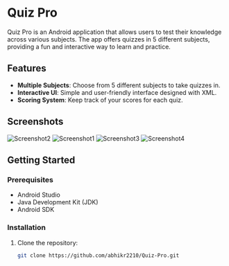 # Quiz Pro

Quiz Pro is an Android application that allows users to test their knowledge across various subjects. The app offers quizzes in 5 different subjects, providing a fun and interactive way to learn and practice.

## Features

- **Multiple Subjects**: Choose from 5 different subjects to take quizzes in.
- **Interactive UI**: Simple and user-friendly interface designed with XML.
- **Scoring System**: Keep track of your scores for each quiz.

## Screenshots

![Screenshot2](https://github.com/abhikr2210/Quiz-Pro/assets/102261519/1c2588cb-2d8a-4a1f-8c20-cad48621fdba)
![Screenshot1](https://github.com/abhikr2210/Quiz-Pro/assets/102261519/24179b78-1e85-46ab-9e7c-e463596ea8d2)
![Screenshot3](https://github.com/abhikr2210/Quiz-Pro/assets/102261519/fbe2688d-61d3-45ba-8cd7-5945454c5eea)
![Screenshot4](https://github.com/abhikr2210/Quiz-Pro/assets/102261519/4ed7328d-0e7b-4bba-ab1b-1249582515b4)

## Getting Started

### Prerequisites

- Android Studio
- Java Development Kit (JDK)
- Android SDK

### Installation

1. Clone the repository:
   ```bash
   git clone https://github.com/abhikr2210/Quiz-Pro.git
